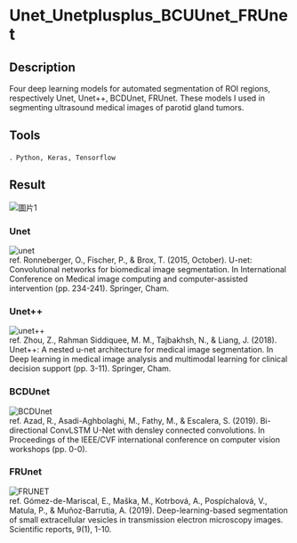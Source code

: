 # Unet_Unetplusplus_BCUUnet_FRUnet

## Description
Four deep learning models for automated segmentation of ROI regions, respectively Unet, Unet++, BCDUnet, FRUnet. These models I used in segmenting ultrasound medical images of parotid gland tumors. 

## Tools
```
．Python, Keras, Tensorflow
```
## Result
![圖片1](https://user-images.githubusercontent.com/48405514/200514097-26c51927-5698-4135-93bb-51a89358a282.png)


### Unet  
![unet](https://user-images.githubusercontent.com/48405514/200512009-395f8d0c-0e5b-4f4e-8bf7-78780520cc49.png)  
ref. Ronneberger, O., Fischer, P., & Brox, T. (2015, October). U-net: Convolutional networks for biomedical image segmentation. In International Conference on Medical image computing and computer-assisted intervention (pp. 234-241). Springer, Cham.  

### Unet++
![unet++](https://user-images.githubusercontent.com/48405514/200512790-71c7e9c4-1501-4236-8708-0d107bc8cb5c.png)  
ref. Zhou, Z., Rahman Siddiquee, M. M., Tajbakhsh, N., & Liang, J. (2018). Unet++: A nested u-net architecture for medical image segmentation. In Deep learning in medical image analysis and multimodal learning for clinical decision support (pp. 3-11). Springer, Cham.  

### BCDUnet
![BCDUnet](https://user-images.githubusercontent.com/48405514/200513221-76432869-d171-4f0a-90ae-c2fc23ac114e.png)  
ref. Azad, R., Asadi-Aghbolaghi, M., Fathy, M., & Escalera, S. (2019). Bi-directional ConvLSTM U-Net with densley connected convolutions. In Proceedings of the IEEE/CVF international conference on computer vision workshops (pp. 0-0).  

### FRUnet
![FRUNET](https://user-images.githubusercontent.com/48405514/200513613-03587e02-1456-49bc-a7e5-93a73e91ed8e.png)  
ref. Gómez-de-Mariscal, E., Maška, M., Kotrbová, A., Pospíchalová, V., Matula, P., & Muñoz-Barrutia, A. (2019). Deep-learning-based segmentation of small extracellular vesicles in transmission electron microscopy images. Scientific reports, 9(1), 1-10.  
